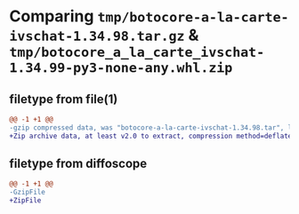 # Comparing `tmp/botocore-a-la-carte-ivschat-1.34.98.tar.gz` & `tmp/botocore_a_la_carte_ivschat-1.34.99-py3-none-any.whl.zip`

## filetype from file(1)

```diff
@@ -1 +1 @@
-gzip compressed data, was "botocore-a-la-carte-ivschat-1.34.98.tar", last modified: Sat May  4 01:01:29 2024, max compression
+Zip archive data, at least v2.0 to extract, compression method=deflate
```

## filetype from diffoscope

```diff
@@ -1 +1 @@
-GzipFile
+ZipFile
```


